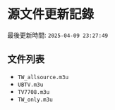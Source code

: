 # 源文件更新記錄

最後更新時間: `2025-04-09 23:27:49`

## 文件列表
- `TW_allsource.m3u`
- `UBTV.m3u`
- `TV7708.m3u`
- `TW_only.m3u`
